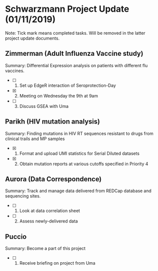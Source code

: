 # **Schwarzmann Project Update (01/11/2019)**
Note: Tick mark means completed tasks. Will be removed in the latter project update documents.

## Zimmerman (Adult Influenza Vaccine study)
Summary: Differential Expression analysis on patients with different flu vaccines.
- [ ] 1. Set up EdgeR interaction of Seroprotection-Day
- [x] 2. Meeting on Wednesday the 9th at 9am
- [ ] 3. Discuss GSEA with Uma

## Parikh (HIV mutation analysis)
Summary: Finding mutations in  HIV RT sequences resistant to drugs from clinical trails and MP samples
- [x] 1. Format and upload UMI statistics for Serial Diluted datasets
- [x] 2. Obtain mutation reports at various cutoffs specified in Priority 4

## Aurora (Data Correspondence)
Summary: Track and manage data delivered from REDCap database and sequencing sites.
- [ ] 1. Look at data correlation sheet
- [ ] 2. Assess newly-delivered data

## Puccio
Summary: Become a part of this project
- [ ] 1. Receive briefing on project from Uma
